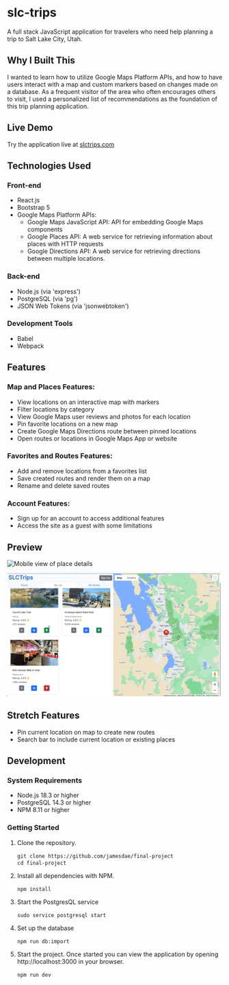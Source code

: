 # slc-trips

A full stack JavaScript application for travelers who need help planning a trip to Salt Lake City, Utah.

## Why I Built This

I wanted to learn how to utilize Google Maps Platform APIs, and how to have users interact with a map and custom markers based on changes made on a database. As a frequent visitor of the area who often encourages others to visit, I used a personalized list of recommendations as the foundation of this trip planning application.

## Live Demo

Try the application live at [slctrips.com](https://slctrips.com)

## Technologies Used

### Front-end

- React.js
- Bootstrap 5
- Google Maps Platform APIs:
  - Google Maps JavaScript API: API for embedding Google Maps components
  - Google Places API: A web service for retrieving information about places with HTTP requests
  - Google Directions API: A web service for retrieving directions between multiple locations.

### Back-end

- Node.js (via 'express')
- PostgreSQL (via 'pg')
- JSON Web Tokens (via 'jsonwebtoken')

### Development Tools

- Babel
- Webpack


## Features

### Map and Places Features:

- View locations on an interactive map with markers
- Filter locations by category
- View Google Maps user reviews and photos for each location
- Pin favorite locations on a new map
- Create Google Maps Directions route between pinned locations
- Open routes or locations in Google Maps App or website

### Favorites and Routes Features:

- Add and remove locations from a favorites list
- Save created routes and render them on a map
- Rename and delete saved routes

### Account Features:

- Sign up for an account to access additional features
- Access the site as a guest with some limitations

## Preview

![Mobile view of place details](server/public/images/mobile%20info.gif)

![Desktop view of directions](server/public/images/desktop%20directions.gif)

## Stretch Features

- Pin current location on map to create new routes
- Search bar to include current location or existing places

## Development

### System Requirements

- Node.js 18.3 or higher
- PostgreSQL 14.3 or higher
- NPM 8.11 or higher

### Getting Started

1. Clone the repository.

    ```shell
    git clone https://github.com/jamesdae/final-project
    cd final-project
    ```

1. Install all dependencies with NPM.

    ```shell
    npm install
    ```

1. Start the PostgresQL service

    ```shell
    sudo service postgresql start
    ```

1. Set up the database

    ```shell
    npm run db:import
    ```

1. Start the project. Once started you can view the application by opening http://localhost:3000 in your browser.

    ```shell
    npm run dev
    ```
```

